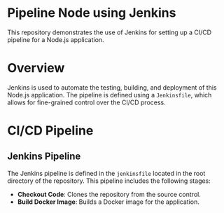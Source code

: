 # Pipeline Node using Jenkins
This repository demonstrates the use of Jenkins for setting up a CI/CD pipeline for a Node.js application.

# Overview
Jenkins is used to automate the testing, building, and deployment of this Node.js application. The pipeline is defined using a `Jenkinsfile`, which allows for fine-grained control over the CI/CD process.

# CI/CD Pipeline

## Jenkins Pipeline
The Jenkins pipeline is defined in the `jenkinsfile` located in the root directory of the repository. This pipeline includes the following stages:

- **Checkout Code**: Clones the repository from the source control.
- **Build Docker Image**: Builds a Docker image for the application.
